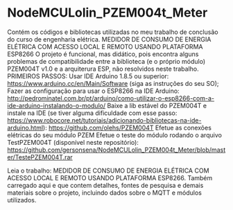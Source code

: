# NodeMCULolin_PZEM004t_Meter
Contém os códigos e bibliotecas utilizadas no meu trabalho de conclusão do curso de engenharia elétrica. MEDIDOR DE CONSUMO DE ENERGIA ELÉTRICA COM ACESSO LOCAL E REMOTO USANDO PLATAFORMA ESP8266
O projeto é funcional, mas didático, pois encontra alguns problemas de compatibilidade entre a biblioteca (e o próprio módulo) PZEM004T v1.0 e a arquiterura ESP, não resolvidos neste trabalho.
PRIMEIROS PASSOS:
Usar IDE Arduino 1.8.5 ou superior: https://www.arduino.cc/en/Main/Software (siga as instruções do seu SO);
Fazer as configuração para usar o ESP8266 na IDE Arduino: http://pedrominatel.com.br/pt/arduino/como-utilizar-o-esp8266-com-a-ide-arduino-instalando-o-modulo/
Baixe a lib estável do PZEM004T e instale na IDE (se tiver alguma dificuldade com esse passo: https://www.robocore.net/tutoriais/adicionando-bibliotecas-na-ide-arduino.html): https://github.com/olehs/PZEM004T
Efetue as conexões elétricas do seu módulo PZEM
Efetue o teste do módulo rodando o arquivo TestPZEM004T (disponível neste repositório): https://github.com/gersonsena/NodeMCULolin_PZEM004t_Meter/blob/master/TestePZEM004T.rar

Leia o trabalho: MEDIDOR DE CONSUMO DE ENERGIA ELÉTRICA COM ACESSO LOCAL E REMOTO USANDO PLATAFORMA ESP8266.
Também carregado aqui e que contem detalhes, fontes de pesquisa e demais materiais sobre o projeto, incluindo dados sobre o MQTT e módulos utilizados.
